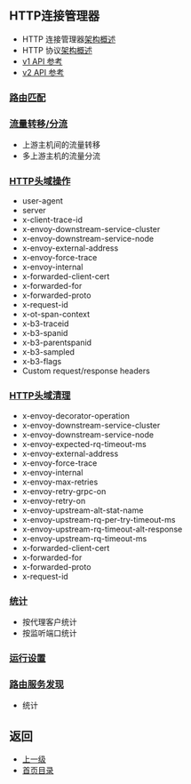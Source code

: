 ## HTTP连接管理器

- HTTP 连接管理器[架构概述](../Introduction/Architectureoverview/HTTPconnectionmanagement.md)
- HTTP 协议[架构概述](../Introduction/Architectureoverview/HTTPconnectionmanagement.md)
- [v1 API 参考](../v1APIreference/Networkfilters/HTTPconnectionmanager.md)
- [v2 API 参考](v2APIreference/Filters/Networkfilters/HTTPconnectionmanager.md)

### [路由匹配](HTTPconnectionmanager/Routematching.md)

### [流量转移/分流](HTTPconnectionmanager/TrafficShiftingSplitting.md)
- 上游主机间的流量转移
- 多上游主机的流量分流

### [HTTP头域操作](HTTPconnectionmanager/HTTPheadermanipulation.md)
- user-agent                        
- server                            
- x-client-trace-id                 
- x-envoy-downstream-service-cluster
- x-envoy-downstream-service-node   
- x-envoy-external-address          
- x-envoy-force-trace               
- x-envoy-internal                  
- x-forwarded-client-cert           
- x-forwarded-for                   
- x-forwarded-proto                 
- x-request-id                      
- x-ot-span-context                 
- x-b3-traceid                      
- x-b3-spanid                       
- x-b3-parentspanid                 
- x-b3-sampled                      
- x-b3-flags                        
- Custom request/response headers 

### [HTTP头域清理](HTTPconnectionmanager/HTTPheadersanitizing.md)
- x-envoy-decorator-operation             
- x-envoy-downstream-service-cluster      
- x-envoy-downstream-service-node         
- x-envoy-expected-rq-timeout-ms          
- x-envoy-external-address                
- x-envoy-force-trace                     
- x-envoy-internal                        
- x-envoy-max-retries                     
- x-envoy-retry-grpc-on                   
- x-envoy-retry-on                        
- x-envoy-upstream-alt-stat-name          
- x-envoy-upstream-rq-per-try-timeout-ms  
- x-envoy-upstream-rq-timeout-alt-response
- x-envoy-upstream-rq-timeout-ms          
- x-forwarded-client-cert                 
- x-forwarded-for                         
- x-forwarded-proto                       
- x-request-id                            

### [统计](HTTPconnectionmanager/Statistics.md)
- 按代理客户统计
- 按监听端口统计

### [运行设置](HTTPconnectionmanager/Runtime.md)

### [路由服务发现](HTTPconnectionmanager/RoutediscoveryserviceRDS.md)
- 统计

## 返回
- [上一级](../Configurationreference.md)
- [首页目录](../README.md)
